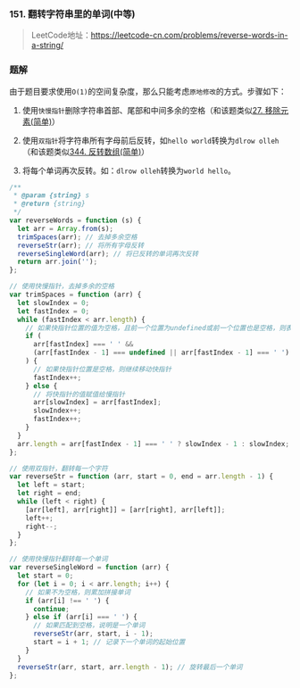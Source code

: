 ### 151. 翻转字符串里的单词(中等)
>LeetCode地址：https://leetcode-cn.com/problems/reverse-words-in-a-string/

### 题解
由于题目要求使用`O(1)`的空间复杂度，那么只能考虑`原地修改`的方式。步骤如下：

1. 使用`快慢指针`删除字符串首部、尾部和中间多余的空格（和该题类似[27. 移除元素(简单)](https://github.com/kerwin-ly/Blog/blob/master/algorithm/array/27.%20%E7%A7%BB%E9%99%A4%E5%85%83%E7%B4%A0(%E7%AE%80%E5%8D%95).md)）

2. 使用`双指针`将字符串所有字母前后反转，如`hello world`转换为`dlrow olleh`（和该题类似[344. 反转数组(简单)]()）

3. 将每个单词再次反转。如：`dlrow olleh`转换为`world hello`。

```js
/**
 * @param {string} s
 * @return {string}
 */
var reverseWords = function (s) {
  let arr = Array.from(s);
  trimSpaces(arr); // 去掉多余空格
  reverseStr(arr); // 将所有字母反转
  reverseSingleWord(arr); // 将已反转的单词再次反转
  return arr.join('');
};

// 使用快慢指针，去掉多余的空格
var trimSpaces = function (arr) {
  let slowIndex = 0;
  let fastIndex = 0;
  while (fastIndex < arr.length) {
    // 如果快指针位置的值为空格，且前一个位置为undefined或前一个位置也是空格，则表明当前空格为多余空格
    if (
      arr[fastIndex] === ' ' &&
      (arr[fastIndex - 1] === undefined || arr[fastIndex - 1] === ' ')
    ) {
      // 如果快指针位置是空格，则继续移动快指针
      fastIndex++;
    } else {
      // 将快指针的值赋值给慢指针
      arr[slowIndex] = arr[fastIndex];
      slowIndex++;
      fastIndex++;
    }
  }
  arr.length = arr[fastIndex - 1] === ' ' ? slowIndex - 1 : slowIndex; //  去除末尾空格
};

// 使用双指针，翻转每一个字符
var reverseStr = function (arr, start = 0, end = arr.length - 1) {
  let left = start;
  let right = end;
  while (left < right) {
    [arr[left], arr[right]] = [arr[right], arr[left]];
    left++;
    right--;
  }
};

// 使用快慢指针翻转每一个单词
var reverseSingleWord = function (arr) {
  let start = 0;
  for (let i = 0; i < arr.length; i++) {
    // 如果不为空格，则累加拼接单词
    if (arr[i] !== ' ') {
      continue;
    } else if (arr[i] === ' ') {
      // 如果匹配到空格，说明是一个单词
      reverseStr(arr, start, i - 1);
      start = i + 1; // 记录下一个单词的起始位置
    }
  }
  reverseStr(arr, start, arr.length - 1); // 旋转最后一个单词
};
```
